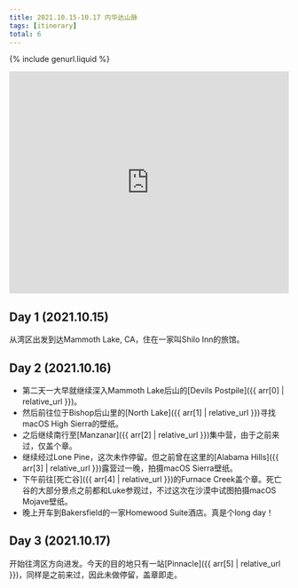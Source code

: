 ```yaml
---
title: 2021.10.15-10.17 内华达山脉
tags: [itinerary]
total: 6
---
```


{% include genurl.liquid %}

<iframe src="https://www.google.com/maps/embed?pb=!1m64!1m12!1m3!1d3263515.8596572676!2d-121.88037475458005!3d36.985283778650334!2m3!1f0!2f0!3f0!3m2!1i1024!2i768!4f13.1!4m49!3e0!4m5!1s0x808f9e60efa95545%3A0xfd8efcf42dcc1ba7!2sSan%20Mateo%2C%20CA!3m2!1d37.5629917!2d-122.32552539999999!4m5!1s0x80960dcd5151e589%3A0xa5f4e73ce686a63d!2sShilo%20Inns%20Suites!3m2!1d37.6461928!2d-118.964918!4m5!1s0x80be21327e4dd4e3%3A0xfb6e74f3a13f8595!2sNorth%20Lake%2C%20California!3m2!1d37.231593!2d-118.6144454!4m5!1s0x80bf97c2ebdf65f3%3A0xdb3ad24758b5539c!2sManzanar%20National%20Historic%20Site%2C%20U.S.%20395%2C%20Independence%2C%20CA!3m2!1d36.7276357!2d-118.1483717!4m5!1s0x80c73f6a1d6db3e9%3A0x73d66860f013b21a!2sFurnace%20Creek%20Visitor%20Center%2C%20Furnace%20Creek%2C%20CA!3m2!1d36.4615546!2d-116.8666124!4m5!1s0x80ea3a5558a43c47%3A0x3ce27c9d5eacb5be!2sHomewood%20Suites%20by%20Hilton%20Bakersfield%2C%20Mill%20Rock%20Way%2C%20Bakersfield%2C%20CA!3m2!1d35.3417095!2d-119.0985584!4m5!1s0x8092445e4b147311%3A0xddbc248cc31a6910!2sPinnacles%20Visitor%20Center%2C%20California%20146%2C%20Paicines%2C%20CA!3m2!1d36.4936934!2d-121.1465164!4m5!1s0x808f9e60efa95545%3A0xfd8efcf42dcc1ba7!2sSanmateo%2C%20CA!3m2!1d37.5629917!2d-122.32552539999999!5e0!3m2!1sen!2sus!4v1652166420857!5m2!1sen!2sus" width="100%" height="400" style="border:0;" allowfullscreen="" loading="lazy" referrerpolicy="no-referrer-when-downgrade"></iframe>

## Day 1 (2021.10.15)
从湾区出发到达Mammoth Lake, CA，住在一家叫Shilo Inn的旅馆。

## Day 2 (2021.10.16)
- 第二天一大早就继续深入Mammoth Lake后山的[Devils Postpile]({{ arr[0] | relative_url }})。
- 然后前往位于Bishop后山里的[North Lake]({{ arr[1] | relative_url }})寻找macOS High Sierra的壁纸。
- 之后继续南行至[Manzanar]({{ arr[2] | relative_url }})集中营，由于之前来过，仅盖个章。
- 继续经过Lone Pine，这次未作停留。但之前曾在这里的[Alabama Hills]({{ arr[3] | relative_url }})露营过一晚，拍摄macOS Sierra壁纸。
- 下午前往[死亡谷]({{ arr[4] | relative_url }})的Furnace Creek盖个章。死亡谷的大部分景点之前都和Luke参观过，不过这次在沙漠中试图拍摄macOS Mojave壁纸。
- 晚上开车到Bakersfield的一家Homewood Suite酒店。真是个long day！

## Day 3 (2021.10.17)
开始往湾区方向进发。今天的目的地只有一站[Pinnacle]({{ arr[5] | relative_url }})，同样是之前来过，因此未做停留，盖章即走。
